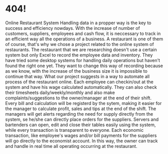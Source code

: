 # 404!
Online Restaurant System
Handling data in a propper way is the key to success and efficiency nowdays.
With the increase of number of customers, suppliers, employees and cash flow, it is neccessary to track in an efficient way all the operations of a business. A restaurant is one of them of course, that's why we chose a project related to the online system of restaurants.
The restaurant that we are researching doesn't use a certain system but only Excel to record the employee data and inventory. They have tried some desktop systems for handling daily operations but haven't found the right one yet.
They want to change this way of recording because as we know, with the increase of the business size it is impossible to continue that way.
What our project suggests in a way to automate all process of the restaurant online. Each employee can checkin/out at the system and have his wage calculated automatically. They can also check their timesheets daily/weekly/monthly and also make complaints/suggestions to the owner/manager at the end of their shift. Every bill and calculation will be registerd by the sytem, making it easier for the manager to calculate profit, sales and tips at the end of the shift. The managers will get alerts regarding the need for supply directly from the system, se he/she can directly place orders for the suppliers. Servers and bartenders can open, edit and close their tables easily using the system, while every transaction is transparent to everyone. Each economic transaction, like employee's wages and/or bill payments for the suppliers will go directly to the economist account. In this way, the owner can track and handle in real time all operating occurring at the restaurant.

